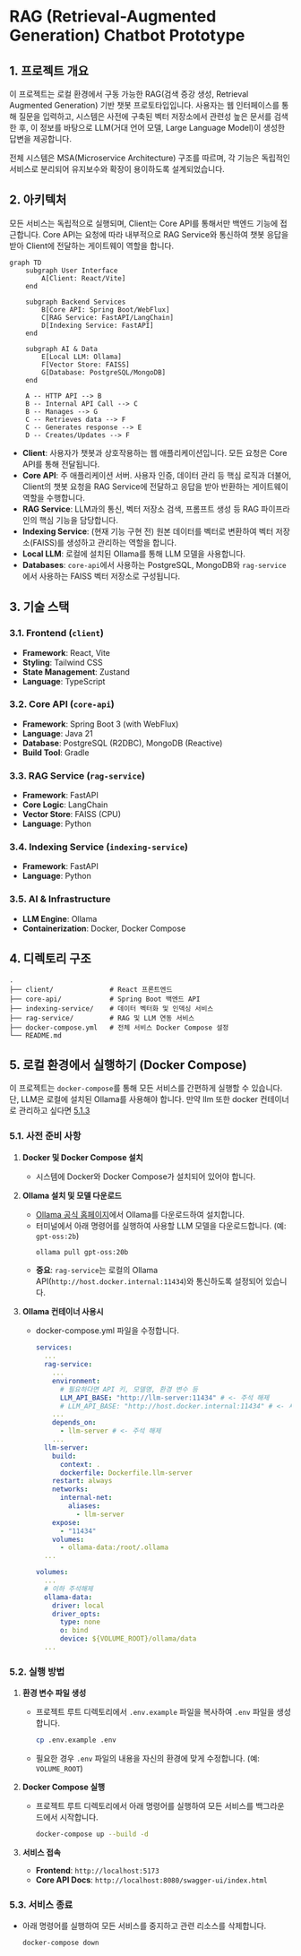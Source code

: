 # RAG (Retrieval-Augmented Generation) Chatbot Prototype

## 1. 프로젝트 개요

이 프로젝트는 로컬 환경에서 구동 가능한 RAG(검색 증강 생성, Retrieval Augmented Generation) 기반 챗봇 프로토타입입니다. 사용자는 웹 인터페이스를 통해 질문을 입력하고, 시스템은 사전에 구축된 벡터 저장소에서 관련성 높은 문서를 검색한 후, 이 정보를 바탕으로 LLM(거대 언어 모델, Large Language Model)이 생성한 답변을 제공합니다.

전체 시스템은 MSA(Microservice Architecture) 구조를 따르며, 각 기능은 독립적인 서비스로 분리되어 유지보수와 확장이 용이하도록 설계되었습니다.

## 2. 아키텍처

모든 서비스는 독립적으로 실행되며, Client는 Core API를 통해서만 백엔드 기능에 접근합니다. Core API는 요청에 따라 내부적으로 RAG Service와 통신하여 챗봇 응답을 받아 Client에 전달하는 게이트웨이 역할을 합니다.

```mermaid
graph TD
    subgraph User Interface
        A[Client: React/Vite]
    end

    subgraph Backend Services
        B[Core API: Spring Boot/WebFlux]
        C[RAG Service: FastAPI/LangChain]
        D[Indexing Service: FastAPI]
    end

    subgraph AI & Data
        E[Local LLM: Ollama]
        F[Vector Store: FAISS]
        G[Database: PostgreSQL/MongoDB]
    end

    A -- HTTP API --> B
    B -- Internal API Call --> C
    B -- Manages --> G
    C -- Retrieves data --> F
    C -- Generates response --> E
    D -- Creates/Updates --> F
```

- **Client**: 사용자가 챗봇과 상호작용하는 웹 애플리케이션입니다. 모든 요청은 Core API를 통해 전달됩니다.
- **Core API**: 주 애플리케이션 서버. 사용자 인증, 데이터 관리 등 핵심 로직과 더불어, Client의 챗봇 요청을 RAG Service에 전달하고 응답을 받아 반환하는 게이트웨이 역할을 수행합니다.
- **RAG Service**: LLM과의 통신, 벡터 저장소 검색, 프롬프트 생성 등 RAG 파이프라인의 핵심 기능을 담당합니다.
- **Indexing Service**: (현재 기능 구현 전) 원본 데이터를 벡터로 변환하여 벡터 저장소(FAISS)를 생성하고 관리하는 역할을 합니다.
- **Local LLM**: 로컬에 설치된 Ollama를 통해 LLM 모델을 사용합니다.
- **Databases**: `core-api`에서 사용하는 PostgreSQL, MongoDB와 `rag-service`에서 사용하는 FAISS 벡터 저장소로 구성됩니다.

## 3. 기술 스택

### 3.1. Frontend (`client`)
- **Framework**: React, Vite
- **Styling**: Tailwind CSS
- **State Management**: Zustand
- **Language**: TypeScript

### 3.2. Core API (`core-api`)
- **Framework**: Spring Boot 3 (with WebFlux)
- **Language**: Java 21
- **Database**: PostgreSQL (R2DBC), MongoDB (Reactive)
- **Build Tool**: Gradle

### 3.3. RAG Service (`rag-service`)
- **Framework**: FastAPI
- **Core Logic**: LangChain
- **Vector Store**: FAISS (CPU)
- **Language**: Python

### 3.4. Indexing Service (`indexing-service`)
- **Framework**: FastAPI
- **Language**: Python

### 3.5. AI & Infrastructure
- **LLM Engine**: Ollama
- **Containerization**: Docker, Docker Compose

## 4. 디렉토리 구조

```
.
├── client/              # React 프론트엔드
├── core-api/            # Spring Boot 백엔드 API
├── indexing-service/    # 데이터 벡터화 및 인덱싱 서비스
├── rag-service/         # RAG 및 LLM 연동 서비스
├── docker-compose.yml   # 전체 서비스 Docker Compose 설정
└── README.md
```

## 5. 로컬 환경에서 실행하기 (Docker Compose)

이 프로젝트는 `docker-compose`를 통해 모든 서비스를 간편하게 실행할 수 있습니다. 단, LLM은 로컬에 설치된 Ollama를 사용해야 합니다. 만약 llm 또한 docker 컨테이너로 관리하고 싶다면 [5.1.3]()

### 5.1. 사전 준비 사항

1.  **Docker 및 Docker Compose 설치**
    - 시스템에 Docker와 Docker Compose가 설치되어 있어야 합니다.

2.  **Ollama 설치 및 모델 다운로드**
    - [Ollama 공식 홈페이지](https://ollama.com/)에서 Ollama를 다운로드하여 설치합니다.
    - 터미널에서 아래 명령어를 실행하여 사용할 LLM 모델을 다운로드합니다. (예: `gpt-oss:2b`)
      ```bash
      ollama pull gpt-oss:20b
      ```
    - **중요**: `rag-service`는 로컬의 Ollama API(`http://host.docker.internal:11434`)와 통신하도록 설정되어 있습니다.

3. **Ollama 컨테이너 사용시**
    - docker-compose.yml 파일을 수정합니다.
      ```yaml
      services:
        ...
        rag-service:
          ...
          environment:
            # 필요하다면 API 키, 모델명, 환경 변수 등
            LLM_API_BASE: "http://llm-server:11434" # <- 주석 해제
            # LLM_API_BASE: "http://host.docker.internal:11434" # <- 새롭게 주석처리
          ...
          depends_on:
            - llm-server # <- 주석 해제
          ...
        llm-server:
          build:
            context: .
            dockerfile: Dockerfile.llm-server
          restart: always
          networks:
            internal-net:
              aliases:
                - llm-server
          expose:
            - "11434"
          volumes:
            - ollama-data:/root/.ollama
        ...
      
      volumes:
        ...
        # 이하 주석해제
        ollama-data:
          driver: local
          driver_opts:
            type: none
            o: bind
            device: ${VOLUME_ROOT}/ollama/data
        ...
      ```

### 5.2. 실행 방법

1.  **환경 변수 파일 생성**
    - 프로젝트 루트 디렉토리에서 `.env.example` 파일을 복사하여 `.env` 파일을 생성합니다.
      ```bash
      cp .env.example .env
      ```
    - 필요한 경우 `.env` 파일의 내용을 자신의 환경에 맞게 수정합니다. (예: `VOLUME_ROOT`)

2.  **Docker Compose 실행**
    - 프로젝트 루트 디렉토리에서 아래 명령어를 실행하여 모든 서비스를 백그라운드에서 시작합니다.
      ```bash
      docker-compose up --build -d
      ```

3.  **서비스 접속**
    - **Frontend**: `http://localhost:5173`
    - **Core API Docs**: `http://localhost:8080/swagger-ui/index.html`

### 5.3. 서비스 종료

- 아래 명령어를 실행하여 모든 서비스를 중지하고 관련 리소스를 삭제합니다.
  ```bash
  docker-compose down
  ```
